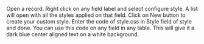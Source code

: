 Open a record. Right click on any field label and select configure style. A list will open with all the styles applied on that field. Click on New button to create your custom style. Enter the code of style.css in Style field of style and done. You can use this code on any field in any table. This will give it a dark blue center aligned text on a white background.
